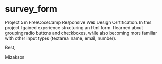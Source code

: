 # survey_form

Project 5 in FreeCodeCamp Responsive Web Design Certification.
In this project I gained experience structuring an html form. I learned about grouping radio buttons and checkboxes, 
while also becoming more familiar with other input types (textarea, name, email, number).

Best,

Mizakson